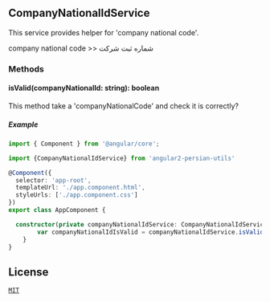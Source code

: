 ## CompanyNationalIdService

This service provides helper for 'company national code'.

company national code >> شماره ثبت شرکت 

### Methods

#### isValid(companyNationalId: string): boolean

This method take a 'companyNationalCode' and check it is correctly?

##### Example

```typescript
import { Component } from '@angular/core';

import {CompanyNationalIdService} from 'angular2-persian-utils'

@Component({
  selector: 'app-root',
  templateUrl: './app.component.html',
  styleUrls: ['./app.component.css']
})
export class AppComponent {

  constructor(private companyNationalIdService: CompanyNationalIdService) {
        var companyNationalIdIsValid = companyNationalIdService.isValid('12345678901'));
    }
}
```

## License

[`MIT`](./LICENSE.md)